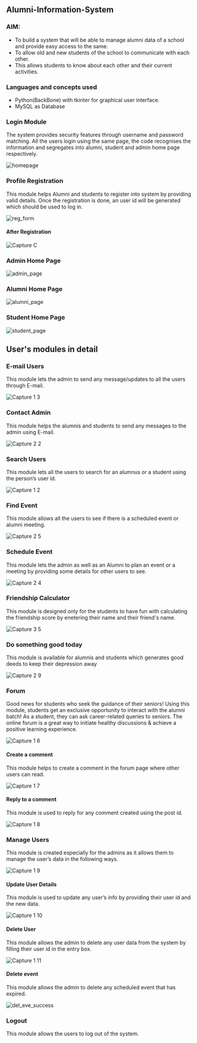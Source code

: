 ## Alumni-Information-System

### AIM:

- To build a system that will be able to manage alumni data of a school and provide easy access to the same. 
- To allow old and new students of the school to communicate with each other. 
- This allows students to know about each other and their current activities.

### Languages and concepts used
- Python(BackBone) with tkinter for graphical user interface.
- MySQL as Database

### Login Module
The system provides security features through username and password matching. All the users login using the same page, the code recognises the information and segregates into alumni, student and admin home page respectively.

![homepage](https://user-images.githubusercontent.com/64159652/97806793-6ecaa580-1c83-11eb-9078-08099f76f9ed.PNG)


### Profile Registration
This module helps Alumni and students to register into system by providing valid details. Once the registration is done, an user id will be generated which should be used to log in.

![reg_form](https://user-images.githubusercontent.com/64159652/97806888-ee587480-1c83-11eb-9151-8f55f28f2bb3.PNG)


#### After Registration

![Capture C](https://user-images.githubusercontent.com/64159652/97807305-121cba00-1c86-11eb-9ad8-f95cd84bd958.PNG)


### Admin Home Page

![admin_page](https://user-images.githubusercontent.com/64159652/97806967-37a8c400-1c84-11eb-8ad3-868dd8d25fb9.PNG)


### Alumni Home Page

![alumni_page](https://user-images.githubusercontent.com/64159652/97807351-41332b80-1c86-11eb-85b9-118c0c6e53f3.PNG)


### Student Home Page

![student_page](https://user-images.githubusercontent.com/64159652/97807406-85bec700-1c86-11eb-987c-aca2c8800031.PNG)


## User's modules in detail

### E-mail Users
This module lets the admin to send any message/updates to all the users through E-mail.

![Capture 1 3](https://user-images.githubusercontent.com/64159652/97807463-f665e380-1c86-11eb-97e8-5c8f56994be6.PNG)


### Contact Admin
This module helps the alumnis and students to send any messages to the admin using E-mail.

![Capture 2 2](https://user-images.githubusercontent.com/64159652/97807803-01217800-1c89-11eb-80da-e214f76560a1.PNG)


### Search Users
This module lets all the users to search for an alumnus or a student using the person’s user id.

![Capture 1 2](https://user-images.githubusercontent.com/64159652/97807476-15647580-1c87-11eb-96b7-35e54d9e8172.PNG)


### Find Event
This module allows all the users to see if there is a scheduled event or alumni meeting.

![Capture 2 5](https://user-images.githubusercontent.com/64159652/97807513-49d83180-1c87-11eb-8409-3d28a51f3ebc.PNG)


### Schedule Event
This module lets the admin as well as an Alumni to plan an event or a meeting by providing some details for other users to see.

![Capture 2 4](https://user-images.githubusercontent.com/64159652/97807538-755b1c00-1c87-11eb-894e-e8ffc430163f.PNG)


### Friendship Calculator
This module is designed only for the students to have fun with calculating the friendship score by enetering their name and their friend's name.

![Capture 3 5](https://user-images.githubusercontent.com/64159652/97807577-9d4a7f80-1c87-11eb-8c42-5f4477f3e652.PNG)


### Do something good today
This module is available for alumnis and students which generates good deeds to keep their depression away

![Capture 2 9](https://user-images.githubusercontent.com/64159652/97807667-1518aa00-1c88-11eb-92ee-2339b5d8285a.PNG)


### Forum
Good news for students who seek the guidance of their seniors! Using this module, students get an exclusive opportunity to interact with the alumni batch! As a student, they can ask career-related queries to seniors. The online forum is a great way to initiate healthy discussions & achieve a positive learning experience.

![Capture 1 6](https://user-images.githubusercontent.com/64159652/97807711-60cb5380-1c88-11eb-803d-082685b2617c.PNG)


#### Create a comment
This module helps to create a comment in the forum page where other users can read.

![Capture 1 7](https://user-images.githubusercontent.com/64159652/97807744-9a9c5a00-1c88-11eb-8193-cbe46cea1e2f.PNG)


#### Reply to a comment
This module is used to reply for any comment created using the post id.

![Capture 1 8](https://user-images.githubusercontent.com/64159652/97807762-bef83680-1c88-11eb-9d7a-6dd9a1bcc60e.PNG)


### Manage Users
This module is created especially for the admins as it allows them to manage the user’s data in the following ways.

![Capture 1 9](https://user-images.githubusercontent.com/64159652/97807848-404fc900-1c89-11eb-8e33-7e2907d447ba.PNG)


#### Update User Details
This module is used to update any user’s info by providing their user id and the new data.

![Capture 1 10](https://user-images.githubusercontent.com/64159652/97807866-5cec0100-1c89-11eb-9cb3-d846c482d2f1.PNG)


#### Delete User
This module allows the admin to delete any user data from the system by filling their user id in the entry box.

![Capture 1 11](https://user-images.githubusercontent.com/64159652/97807918-8f95f980-1c89-11eb-8e29-04ef8957dc20.PNG)


#### Delete event
This module allows the admin to delete any scheduled event that has expired.

![del_eve_success](https://user-images.githubusercontent.com/64159652/97807963-ce2bb400-1c89-11eb-92f5-3d4a2efb756a.PNG)


### Logout
This module allows the users to log out of the system.




